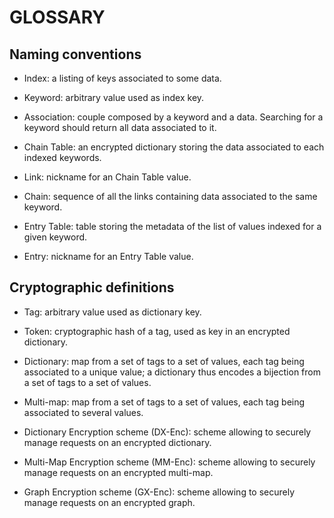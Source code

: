 # GLOSSARY

## Naming conventions

- Index: a listing of keys associated to some data.

- Keyword: arbitrary value used as index key.

- Association: couple composed by a keyword and a data. Searching for a keyword
  should return all data associated to it.

- Chain Table: an encrypted dictionary storing the data associated to each
  indexed keywords.

- Link: nickname for an Chain Table value.

- Chain: sequence of all the links containing data associated to the same
  keyword.

- Entry Table: table storing the metadata of the list of values indexed for a
  given keyword.

- Entry: nickname for an Entry Table value.

## Cryptographic definitions

- Tag: arbitrary value used as dictionary key.

- Token: cryptographic hash of a tag, used as key in an encrypted dictionary.

- Dictionary: map from a set of tags to a set of values, each tag being
  associated to a unique value; a dictionary thus encodes a bijection from a
  set of tags to a set of values.

- Multi-map: map from a set of tags to a set of values, each tag being
  associated to several values.

- Dictionary Encryption scheme (DX-Enc): scheme allowing to securely manage
  requests on an encrypted dictionary.

- Multi-Map Encryption scheme (MM-Enc): scheme allowing to securely manage
  requests on an encrypted multi-map.

- Graph Encryption scheme (GX-Enc): scheme allowing to securely manage requests
  on an encrypted graph.
